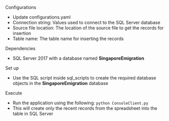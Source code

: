Configurations
- Update configurations.yaml
- Connection string: Values used to connect to the SQL Server database
- Source file location: The location of the source file to get the records for insertion
- Table name: The table name for inserting the records

Dependencies
- SQL Server 2017 with a database named **SingaporeEmigration**

Set up
- Use the SQL script inside sql_scripts to create the required database objects in the **SingaporeEmigration** database

Execute 
- Run the application using the following: ``` python ConsoleClient.py ```
- This will create only the recent records from the spreadsheet into the table in SQL Server